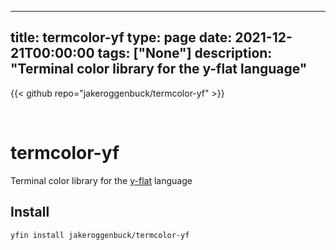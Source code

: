 
---
title: termcolor-yf
type: page
date: 2021-12-21T00:00:00
tags: ["None"]
description: "Terminal color library for the y-flat language"
---

{{< github repo="jakeroggenbuck/termcolor-yf" >}}

<br>

# termcolor-yf
Terminal color library for the [y-flat](https://github.com/y-flat/) language

## Install
```
yfin install jakeroggenbuck/termcolor-yf
```
